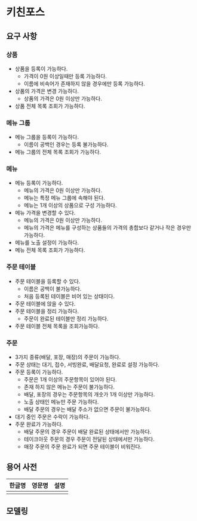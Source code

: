 # 키친포스

## 요구 사항

### 상품
- 상품을 등록이 가능하다.
  - 가격이 0원 이상일때만 등록 가능하다.
  - 이름에 비속어가 존재하지 않을 경우에만 등록 가능하다.
- 상품의 가격은 변경 가능하다.
  - 상품의 가격은 0원 이상만 가능하다.
- 상품 전체 목록 조회가 가능하다.

### 메뉴 그룹
- 메뉴 그룹을 등록이 가능하다.
  - 이름이 공백인 경우는 등록 불가능하다.
- 메뉴 그룹의 전체 목록 조회가 가능하다.

### 메뉴
- 메뉴 등록이 가능하다.
  - 메뉴의 가격은 0원 이상만 가능하다.
  - 메뉴는 특정 메뉴 그룹에 속해야 된다.
  - 메뉴는 1개 이상의 상품으로 구성 가능하다.
- 메뉴 가격을 변경할 수 있다.
  - 메뉴의 가격은 0원 이상만 가능하다.
  - 메뉴의 가격은 메뉴를 구성하는 상품들의 가격의 총합보다 같거나 작은 경우만 가능하다.
- 메뉴를 노출 설정이 가능하다.
- 메뉴 전체 목록 조회가 가능하다.

### 주문 테이블
- 주문 테이블을 등록할 수 있다.
  - 이름은 공백이 불가능하다.
  - 처음 등록된 테이블은 비어 있는 상태이다.
- 주문 테이블에 앉을 수 있다.
- 주문 테이블을 정리 가능하다.
    - 주문이 완료된 테이블만 정리 가능하다.
- 주문 테이블 전체 목록을 조회가능하다.

### 주문
- 3가지 종류(배달, 포장, 매장)의 주문이 가능하다.
- 주문 상태는 대기, 접수, 서빙완료, 배달요청, 완료로 설정 가능하다.
- 주문 등록이 가능하다.
  - 주문은 1개 이상의 주문항목이 있어야 된다.
  - 존재 하지 않은 메뉴는 주문이 불가능하다.
  - 배달, 포장의 경우는 주문항목의 개숫가 1개 이상만 가능하다.
  - 노출 상태인 메뉴만 주문 가능하다.
  - 배달 주문의 경우는 배달 주소가 없으면 주문이 불가능하다.
- 대기 중인 주문은 수락이 가능하다.
- 주문 완료가 가능하다.
  - 배달 주문의 경우 주문이 배달 완료된 상태에서만 가능하다.
  - 테이크아웃 주문의 경우 주문이 전달된 상태에서만 가능하다.
  - 매장 주문의 주문 완료가 되면 주문 테이블이 비워진다.
  
## 용어 사전

| 한글명 | 영문명 | 설명 |
| --- | --- | --- |
|  |  |  |

## 모델링
